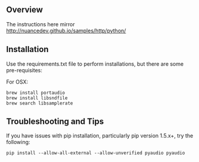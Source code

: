## Overview

The instructions here mirror http://nuancedev.github.io/samples/http/python/

## Installation

Use the requirements.txt file to perform installations, but there are some pre-requisites:

For OSX:

    brew install portaudio
    brew install libsndfile
    brew search libsamplerate


## Troubleshooting and Tips

If you have issues with pip installation, particularly pip version 1.5.x+, try the following:

    pip install --allow-all-external --allow-unverified pyaudio pyaudio